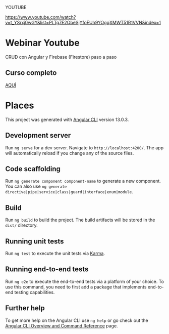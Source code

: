 YOUTUBE

https://www.youtube.com/watch?v=t_YSrxj0wGY&list=PLTg7E2ObeSjYfoEUh9YOgqXMWT51R1VVN&index=1





# Webinar Youtube
CRUD con Angular y Firebase (Firestore) paso a paso

## Curso completo
[AQUÍ](https://www.youtube.com/watch?v=t_YSrxj0wGY&t=190s)

# Places

This project was generated with [Angular CLI](https://github.com/angular/angular-cli) version 13.0.3.

## Development server

Run `ng serve` for a dev server. Navigate to `http://localhost:4200/`. The app will automatically reload if you change any of the source files.

## Code scaffolding

Run `ng generate component component-name` to generate a new component. You can also use `ng generate directive|pipe|service|class|guard|interface|enum|module`.

## Build

Run `ng build` to build the project. The build artifacts will be stored in the `dist/` directory.

## Running unit tests

Run `ng test` to execute the unit tests via [Karma](https://karma-runner.github.io).

## Running end-to-end tests

Run `ng e2e` to execute the end-to-end tests via a platform of your choice. To use this command, you need to first add a package that implements end-to-end testing capabilities.

## Further help

To get more help on the Angular CLI use `ng help` or go check out the [Angular CLI Overview and Command Reference](https://angular.io/cli) page.
